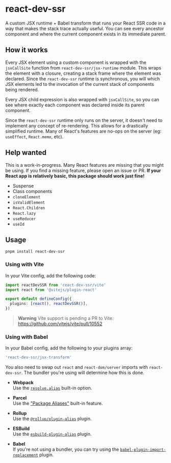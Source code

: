 # react-dev-ssr

A custom JSX runtime + Babel transform that runs your React SSR code in a way that makes the stack trace actually useful. You can see every ancestor component and where the current component exists in its immediate parent.

## How it works

Every JSX element using a custom component is wrapped with the `jsxCallSite` function from `react-dev-ssr/jsx-runtime` module. This wraps the element with a closure, creating a stack frame where the element was declared. Since the `react-dev-ssr` runtime is synchronous, you will which JSX elements led to the invocation of the current stack of components being rendered.

Every JSX child expression is also wrapped with `jsxCallSite`, so you can see where exactly each component was declared inside its parent component.

Since the `react-dev-ssr` runtime only runs on the server, it doesn't need to implement any concept of re-rendering. This allows for a drastically simplified runtime. Many of React's features are no-ops on the server (eg: `useEffect`, `React.memo`, etc).

## Help wanted

This is a work-in-progress. Many React features are missing that you might be using. If you find a missing feature, please open an issue or PR. **If your React app is relatively basic, this package should work just fine!**

- Suspense
- Class components
- `cloneElement`
- `isValidElement`
- `React.Children`
- `React.lazy`
- `useReducer`
- `useId`

## Usage

```
pnpm install react-dev-ssr
```

### Using with Vite

In your Vite config, add the following code:

```ts
import reactDevSSR from 'react-dev-ssr/vite'
import react from '@vitejs/plugin-react'

export default defineConfig({
  plugins: [react(), reactDevSSR()],
})
```

> **Warning**
> Vite support is pending a PR to Vite:
> https://github.com/vitejs/vite/pull/10552

### Using with Babel

In your Babel config, add the following to your plugins array:

```ts
'react-dev-ssr/jsx-transform'
```

You also need to swap out `react` and `react-dom/server` imports with `react-dev-ssr`. The bundler you're using will determine how this is done.

- **Webpack**  
  Use the [`resolve.alias`](https://webpack.js.org/configuration/resolve/#resolvealias) built-in option.

- **Parcel**  
  Use the ["Package Aliases"](https://parceljs.org/features/dependency-resolution/#aliases) built-in feature.

- **Rollup**  
  Use the [`@rollup/plugin-alias`](https://www.npmjs.com/package/@rollup/plugin-alias) plugin.

- **ESBuild**  
  Use the [`esbuild-plugin-alias`](https://github.com/igoradamenko/esbuild-plugin-alias) plugin.

- **Babel**  
  If you're not using a bundler, you can try using the [`babel-plugin-import-replacement`](https://github.com/BuggMaker/babel-plugin-import-replacement) plugin.
